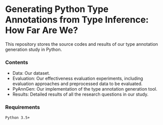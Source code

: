 # Generating Python Type Annotations from Type Inference: How Far Are We?

This repository stores the source codes and results of our type annotation generation study in Python.

### Contents

- Data: Our dataset.
- Evaluation: Our effectiveness evaluation experiments, including evaluation approaches and preprocessed data to be evaluated.
- PyAnnGen: Our implementation of the type annotation generation tool.
- Results: Detailed results of all the research questions in our study.


### Requirements

    Python 3.5+
